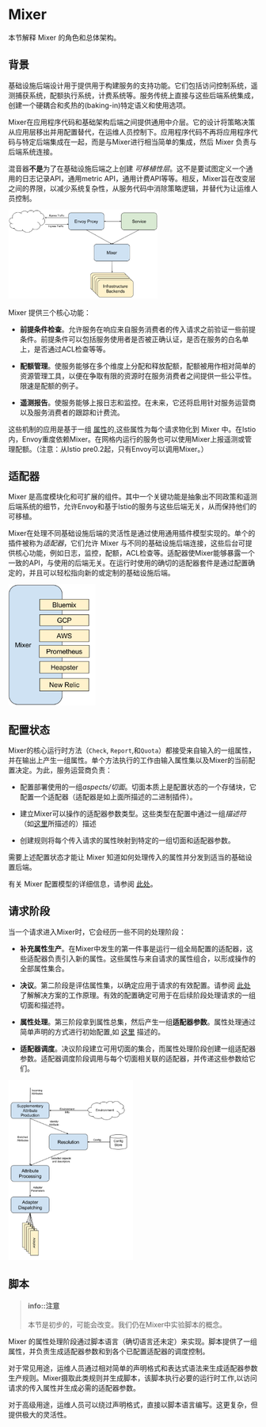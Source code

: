 # Mixer

本节解释 Mixer 的角色和总体架构。

## 背景

基础设施后端设计用于提供用于构建服务的支持功能。它们包括访问控制系统，遥测捕获系统，配额执行系统，计费系统等。服务传统上直接与这些后端系统集成，创建一个硬耦合和炙热的(baking-in)特定语义和使用选项。

Mixer在应用程序代码和基础架构后端之间提供通用中介层。它的设计将策略决策从应用层移出并用配置替代，在运维人员控制下。应用程序代码不再将应用程序代码与特定后端集成在一起，而是与Mixer进行相当简单的集成，然后 Mixer 负责与后端系统连接。

混音器**不是**为了在基础设施后端之上创建 _可移植性层_。这不是要试图定义一个通用的日志记录API，通用metric API，通用计费API等等。相反，Mixer旨在改变层之间的界限，以减少系统复杂性，从服务代码中消除策略逻辑，并替代为让运维人员控制。

<img style="max-width:60%;" src="./img/mixer/traffic.svg" alt="Showing the flow of traffic through Mixer." title="Mixer Traffic Flow">

Mixer 提供三个核心功能：

- **前提条件检查**。允许服务在响应来自服务消费者的传入请求之前验证一些前提条件。前提条件可以包括服务使用者是否被正确认证，是否在服务的白名单上，是否通过ACL检查等等。

- **配额管理**。使服务能够在多个维度上分配和释放配额，配额被用作相对简单的资源管理工具，以便在争取有限的资源时在服务消费者之间提供一些公平性。限速是配额的例子。

- **遥测报告**。使服务能够上报日志和监控。在未来，它还将启用针对服务运营商以及服务消费者的跟踪和计费流。

这些机制的应用是基于一组 [属性](attributes.md)的,这些属性为每个请求物化到 Mixer 中。在Istio内，Envoy重度依赖Mixer。在网格内运行的服务也可以使用Mixer上报遥测或管理配额。（注意：从Istio pre0.2起，只有Envoy可以调用Mixer。）

## 适配器

Mixer 是高度模块化和可扩展的组件。其中一个关键功能是抽象出不同政策和遥测后端系统的细节，允许Envoy和基于Istio的服务与这些后端无关，从而保持他们的可移植。

Mixer在处理不同基础设施后端的灵活性是通过使用通用插件模型实现的。单个的插件被称为*适配器*，它们允许 Mixer 与不同的基础设施后端连接，这些后台可提供核心功能，例如日志，监控，配额，ACL检查等。适配器使Mixer能够暴露一个一致的API，与使用的后端无关。在运行时使用的确切的适配器套件是通过配置确定的，并且可以轻松指向新的或定制的基础设施后端。

<img style="max-width:35%;" src="./img/mixer/adapters.svg" alt="Showing Mixer with adapters." title="Mixer and its Adapters">

## 配置状态

Mixer的核心运行时方法（`Check`, `Report`,和`Quota`）都接受来自输入的一组属性，并在输出上产生一组属性。单个方法执行的工作由输入属性集以及Mixer的当前配置决定。为此，服务运营商负责：

- 配置部署使用的一组*aspects/切面*。切面本质上是配置状态的一个存储块，它配置一个适配器（适配器是如上面所描述的二进制插件）。

- 建立Mixer可以操作的适配器参数类型。这些类型在配置中通过一组*描述符* （如[这里](./mixer-config.md#描述符)所描述的）描述

- 创建规则将每个传入请求的属性映射到特定的一组切面和适配器参数。

需要上述配置状态才能让 Mixer 知道如何处理传入的属性并分发到适当的基础设置后端。

有关 Mixer 配置模型的详细信息，请参阅 [此处](./mixer-config.md)。

## 请求阶段

当一个请求进入Mixer时，它会经历一些不同的处理阶段：

- **补充属性生产**。在Mixer中发生的第一件事是运行一组全局配置的适配器，这些适配器负责引入新的属性。这些属性与来自请求的属性组合，以形成操作的全部属性集合。

- **决议**。第二阶段是评估属性集，以确定应用于请求的有效配置。请参阅 [此处](./mixer-config.md#决议) 了解解决方案的工作原理。有效的配置确定可用于在后续阶段处理请求的一组切面和描述符。

- **属性处理**。第三阶段拿到属性总集，然后产生一组**适配器参数**。属性处理通过简单声明的方式进行初始配置,如 [这里](./mixer-config.md) 描述的。

- **适配器调度**。决议阶段建立可用切面的集合，而属性处理阶段创建一组适配器参数。适配器调度阶段调用与每个切面相关联的适配器，并传递这些参数给它们。

<img style="max-width:50%;" src="./img/mixer/phases.svg" alt="Phases of Mixer request processing." title="Request Phases" />

## 脚本

> #### info::注意
>
> 本节是初步的，可能会改变。我们仍在Mixer中实验脚本的概念。

Mixer 的属性处理阶段通过脚本语言（确切语言还未定）来实现。脚本提供了一组属性，并负责生成适配器参数和到各个已配置适配器的调度控制。

对于常见用途，运维人员通过相对简单的声明格式和表达式语法来生成适配器参数生产规则。Mixer摄取此类规则并生成脚本，该脚本执行必要的运行时工作,以访问请求的传入属性并生成必需的适配器参数。

对于高级用途，运维人员可以绕过声明格式，直接以脚本语言编写。这更复杂，但提供极大的灵活性。
